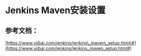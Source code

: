 # Jenkins Maven安装设置

## 参考文档：

[https://www.yiibai.com/jenkins/jenkins\_maven\_setup.html\#](https://www.yiibai.com/jenkins/jenkins_maven_setup.html#)


